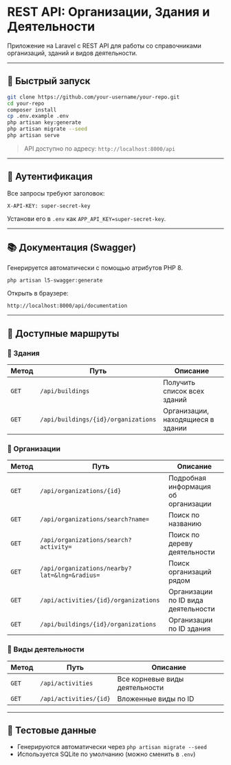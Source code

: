 # REST API: Организации, Здания и Деятельности

Приложение на Laravel с REST API для работы со справочниками организаций, зданий и видов деятельности.

---

## 🚀 Быстрый запуск

```bash
git clone https://github.com/your-username/your-repo.git
cd your-repo
composer install
cp .env.example .env
php artisan key:generate
php artisan migrate --seed
php artisan serve
```

> API доступно по адресу: `http://localhost:8000/api`

---

## 🔐 Аутентификация

Все запросы требуют заголовок:

```http
X-API-KEY: super-secret-key
```

Установи его в `.env` как `APP_API_KEY=super-secret-key`.

---

## 📚 Документация (Swagger)

Генерируется автоматически с помощью атрибутов PHP 8.

```bash
php artisan l5-swagger:generate
```

Открыть в браузере:

```
http://localhost:8000/api/documentation
```

---

## 🔗 Доступные маршруты

### 🏢 Здания

| Метод | Путь | Описание |
|-------|------|----------|
| `GET` | `/api/buildings` | Получить список всех зданий |
| `GET` | `/api/buildings/{id}/organizations` | Организации, находящиеся в здании |

### 🧭 Организации

| Метод | Путь | Описание |
|-------|------|----------|
| `GET` | `/api/organizations/{id}` | Подробная информация об организации |
| `GET` | `/api/organizations/search?name=` | Поиск по названию |
| `GET` | `/api/organizations/search?activity=` | Поиск по дереву деятельности |
| `GET` | `/api/organizations/nearby?lat=&lng=&radius=` | Поиск организаций рядом |
| `GET` | `/api/activities/{id}/organizations` | Организации по ID вида деятельности |
| `GET` | `/api/buildings/{id}/organizations` | Организации по ID здания |

### 📂 Виды деятельности

| Метод | Путь | Описание |
|-------|------|----------|
| `GET` | `/api/activities` | Все корневые виды деятельности |
| `GET` | `/api/activities/{id}` | Вложенные виды по ID |

---

## 🧪 Тестовые данные

- Генерируются автоматически через `php artisan migrate --seed`
- Используется SQLite по умолчанию (можно сменить в `.env`)
